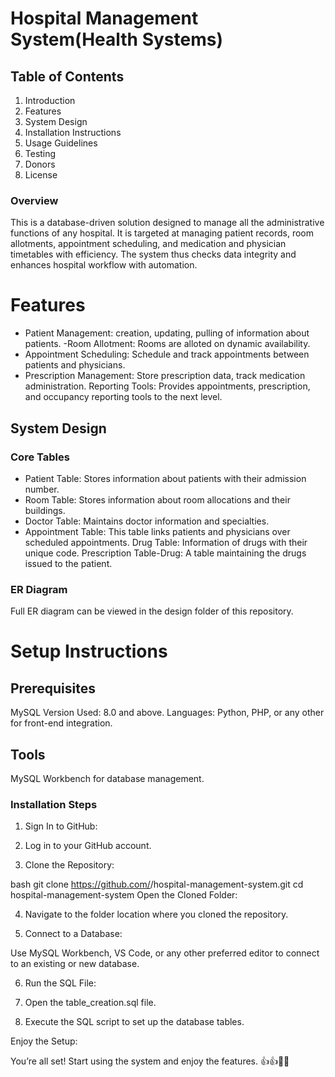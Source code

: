 # Hospital Management System(Health Systems)

## Table of Contents

1. Introduction
2. Features
3. System Design
4. Installation Instructions
5. Usage Guidelines
6. Testing
7. Donors
8. License

### Overview

This is a database-driven solution designed to manage all the administrative functions of any hospital. It is targeted at managing patient records, room allotments, appointment scheduling, and medication and physician timetables with efficiency. The system thus checks data integrity and enhances hospital workflow with automation.

# Features

- Patient Management: creation, updating, pulling of information about patients.
  -Room Allotment: Rooms are alloted on dynamic availability.
- Appointment Scheduling: Schedule and track appointments between patients and physicians.
- Prescription Management: Store prescription data, track medication administration.
  Reporting Tools: Provides appointments, prescription, and occupancy reporting tools to the next level.

## System Design

### Core Tables

- Patient Table: Stores information about patients with their admission number.
- Room Table: Stores information about room allocations and their buildings.
- Doctor Table: Maintains doctor information and specialties.
- Appointment Table: This table links patients and physicians over scheduled appointments.
  Drug Table: Information of drugs with their unique code.
  Prescription Table-Drug: A table maintaining the drugs issued to the patient.

### ER Diagram

Full ER diagram can be viewed in the design folder of this repository.

# Setup Instructions

## Prerequisites

MySQL Version Used: 8.0 and above. Languages: Python, PHP, or any other for front-end integration.

## Tools

MySQL Workbench for database management.

### Installation Steps

1. Sign In to GitHub:

2. Log in to your GitHub account.

3. Clone the Repository:

bash
git clone https://github.com/<your-username>/hospital-management-system.git
cd hospital-management-system
Open the Cloned Folder:

4. Navigate to the folder location where you cloned the repository.

5. Connect to a Database:

Use MySQL Workbench, VS Code, or any other preferred editor to connect to an existing or new database.

6. Run the SQL File:

7. Open the table_creation.sql file.

8. Execute the SQL script to set up the database tables.

Enjoy the Setup:

You’re all set! Start using the system and enjoy the features. 👍👍🥳🥳
